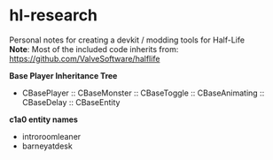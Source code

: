# hl-research
Personal notes for creating a devkit / modding tools for Half-Life  
**Note**: Most of the included code inherits from: https://github.com/ValveSoftware/halflife

**Base Player Inheritance Tree**
- CBasePlayer :: CBaseMonster :: CBaseToggle :: CBaseAnimating :: CBaseDelay :: CBaseEntity

**c1a0 entity names**
- introroomleaner
- barneyatdesk
